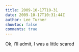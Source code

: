 ```yaml
---
title: 2009-10-17T10-31
date: 2009-10-17T10:31:44Z
author: Lee Turner
showtoc: false
comments: true
---
```


Ok, i'll admit, I was a little scared

